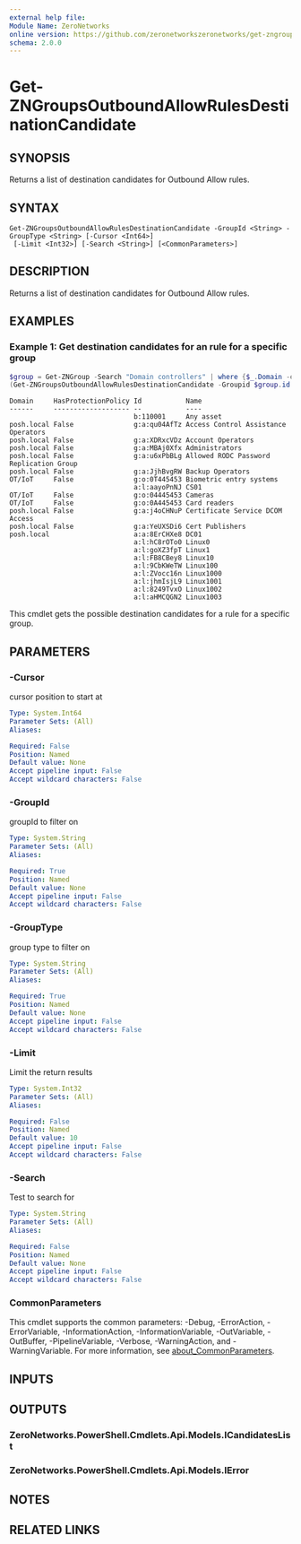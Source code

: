 ```yaml
---
external help file:
Module Name: ZeroNetworks
online version: https://github.com/zeronetworkszeronetworks/get-zngroupsoutboundallowrulesdestinationcandidate
schema: 2.0.0
---
```


# Get-ZNGroupsOutboundAllowRulesDestinationCandidate

## SYNOPSIS
Returns a list of destination candidates for Outbound Allow rules.

## SYNTAX

```
Get-ZNGroupsOutboundAllowRulesDestinationCandidate -GroupId <String> -GroupType <String> [-Cursor <Int64>]
 [-Limit <Int32>] [-Search <String>] [<CommonParameters>]
```

## DESCRIPTION
Returns a list of destination candidates for Outbound Allow rules.

## EXAMPLES

### Example 1: Get destination candidates for an rule for a specific group
```powershell
$group = Get-ZNGroup -Search "Domain controllers" | where {$_.Domain -eq "tag"}
(Get-ZNGroupsOutboundAllowRulesDestinationCandidate -Groupid $group.id -GroupType tag).Items
```

```output
Domain     HasProtectionPolicy Id           Name
------     ------------------- --           ----
                               b:110001     Any asset
posh.local False               g:a:qu04AfTz Access Control Assistance Operators
posh.local False               g:a:XDRxcVDz Account Operators
posh.local False               g:a:MBAj0Xfx Administrators
posh.local False               g:a:u6xPbBLg Allowed RODC Password Replication Group
posh.local False               g:a:JjhBvgRW Backup Operators
OT/IoT     False               g:o:0T445453 Biometric entry systems
                               a:l:aayoPnNJ CS01
OT/IoT     False               g:o:04445453 Cameras
OT/IoT     False               g:o:0A445453 Card readers
posh.local False               g:a:j4oCHNuP Certificate Service DCOM Access
posh.local False               g:a:YeUXSDi6 Cert Publishers
posh.local                     a:a:8ErCHXe8 DC01
                               a:l:hC8rOTo0 Linux0
                               a:l:goXZ3fpT Linux1
                               a:l:FB8CBey8 Linux10
                               a:l:9CbKWeTW Linux100
                               a:l:ZVocc16n Linux1000
                               a:l:jhmIsjL9 Linux1001
                               a:l:8249TvxO Linux1002
                               a:l:aHMCQGN2 Linux1003
```

This cmdlet gets the possible destination candidates for a rule for a specific group.

## PARAMETERS

### -Cursor
cursor position to start at

```yaml
Type: System.Int64
Parameter Sets: (All)
Aliases:

Required: False
Position: Named
Default value: None
Accept pipeline input: False
Accept wildcard characters: False
```

### -GroupId
groupId to filter on

```yaml
Type: System.String
Parameter Sets: (All)
Aliases:

Required: True
Position: Named
Default value: None
Accept pipeline input: False
Accept wildcard characters: False
```

### -GroupType
group type to filter on

```yaml
Type: System.String
Parameter Sets: (All)
Aliases:

Required: True
Position: Named
Default value: None
Accept pipeline input: False
Accept wildcard characters: False
```

### -Limit
Limit the return results

```yaml
Type: System.Int32
Parameter Sets: (All)
Aliases:

Required: False
Position: Named
Default value: 10
Accept pipeline input: False
Accept wildcard characters: False
```

### -Search
Test to search for

```yaml
Type: System.String
Parameter Sets: (All)
Aliases:

Required: False
Position: Named
Default value: None
Accept pipeline input: False
Accept wildcard characters: False
```

### CommonParameters
This cmdlet supports the common parameters: -Debug, -ErrorAction, -ErrorVariable, -InformationAction, -InformationVariable, -OutVariable, -OutBuffer, -PipelineVariable, -Verbose, -WarningAction, and -WarningVariable. For more information, see [about_CommonParameters](http://go.microsoft.com/fwlink/?LinkID=113216).

## INPUTS

## OUTPUTS

### ZeroNetworks.PowerShell.Cmdlets.Api.Models.ICandidatesList

### ZeroNetworks.PowerShell.Cmdlets.Api.Models.IError

## NOTES

## RELATED LINKS

